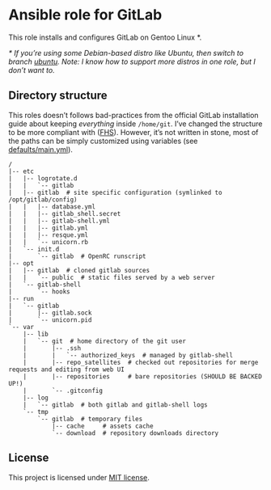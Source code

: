 # Ansible role for GitLab

This role installs and configures GitLab on Gentoo Linux \*.

_\* If you’re using some Debian-based distro like Ubuntu, then switch to branch [ubuntu](https://github.com/jirutka/ansible-role-gitlab/tree/ubuntu). Note: I know how to support more distros in one role, but I don’t want to._


## Directory structure

This roles doesn’t follows bad-practices from the official GitLab installation guide about keeping _everything_ inside `/home/git`.
I’ve changed the structure to be more compliant with ([FHS](https://en.wikipedia.org/wiki/Filesystem_Hierarchy_Standard)).
However, it’s not written in stone, most of the paths can be simply customized using variables (see [defaults/main.yml](defaults/main.yml)).

    /
    |-- etc
    |   |-- logrotate.d
    |   |   `-- gitlab
    |   |-- gitlab  # site specific configuration (symlinked to /opt/gitlab/config)
    |   |   |-- database.yml
    |   |   |-- gitlab_shell.secret
    |   |   |-- gitlab-shell.yml
    |   |   |-- gitlab.yml
    |   |   |-- resque.yml
    |   |   `-- unicorn.rb
    |   `-- init.d
    |       `-- gitlab  # OpenRC runscript
    |-- opt
    |   |-- gitlab  # cloned gitlab sources
    |   |   `-- public  # static files served by a web server
    |   `-- gitlab-shell
    |       `-- hooks
    |-- run
    |   `-- gitlab
    |       |-- gitlab.sock
    |       `-- unicorn.pid
    `-- var
        |-- lib
        |   `-- git  # home directory of the git user
        |       |-- .ssh
        |       |   `-- authorized_keys  # managed by gitlab-shell
        |       |-- repo_satellites  # checked out repositories for merge requests and editing from web UI
        |       |-- repositories     # bare repositories (SHOULD BE BACKED UP!)
        |       `-- .gitconfig
        |-- log
        |   `-- gitlab  # both gitlab and gitlab-shell logs
        `-- tmp
            `-- gitlab  # temporary files
                |-- cache     # assets cache
                `-- download  # repository downloads directory


## License

This project is licensed under [MIT license](http://opensource.org/licenses/MIT).
